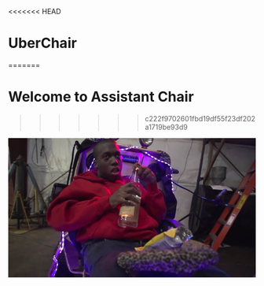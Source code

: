 <<<<<<< HEAD
# UberChair
=======
# Welcome to Assistant Chair
>>>>>>> c222f9702601fbd19df55f23df202a1719be93d9

![](img/Cv0eqs4XYAAQ1DU.jpg)


